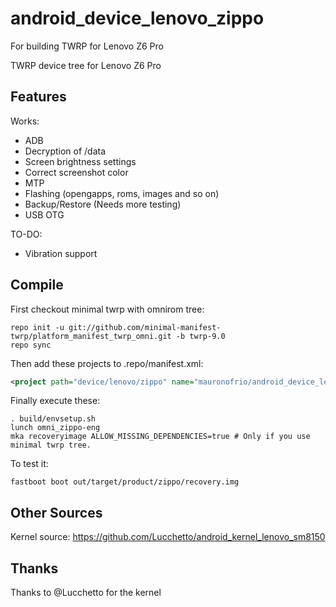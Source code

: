 # android_device_lenovo_zippo
For building TWRP for Lenovo Z6 Pro

TWRP device tree for Lenovo Z6 Pro

## Features

Works:

- ADB
- Decryption of /data
- Screen brightness settings
- Correct screenshot color
- MTP
- Flashing (opengapps, roms, images and so on)
- Backup/Restore (Needs more testing)
- USB OTG

TO-DO:

- Vibration support

## Compile

First checkout minimal twrp with omnirom tree:

```
repo init -u git://github.com/minimal-manifest-twrp/platform_manifest_twrp_omni.git -b twrp-9.0
repo sync
```

Then add these projects to .repo/manifest.xml:

```xml
<project path="device/lenovo/zippo" name="mauronofrio/android_device_lenovo_zippo" remote="github" revision="android-9.0" />
```

Finally execute these:

```
. build/envsetup.sh
lunch omni_zippo-eng
mka recoveryimage ALLOW_MISSING_DEPENDENCIES=true # Only if you use minimal twrp tree.
```

To test it:

```
fastboot boot out/target/product/zippo/recovery.img
```

## Other Sources

Kernel source: https://github.com/Lucchetto/android_kernel_lenovo_sm8150

## Thanks

Thanks to @Lucchetto for the kernel
